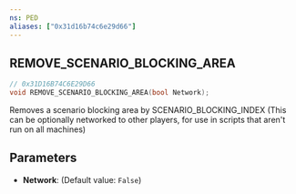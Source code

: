 ```yaml
---
ns: PED
aliases: ["0x31d16b74c6e29d66"]
---
```

## REMOVE_SCENARIO_BLOCKING_AREA

```c
// 0x31D16B74C6E29D66
void REMOVE_SCENARIO_BLOCKING_AREA(bool Network);
```

Removes a scenario blocking area by SCENARIO_BLOCKING_INDEX (This can be optionally networked to other players, for use in scripts that aren't run on all machines)


## Parameters
* **Network**: (Default value: `False`)
